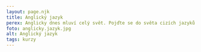 ```yaml
---
layout: page.njk
title: Anglický jazyk
perex: Anglicky dnes mluví celý svět. Pojďte se do světa cizích jazyků ponořit s námi!
foto: anglicky.jazyk.jpg
alt: Anglický jazyk
tags: kurzy
---
```


